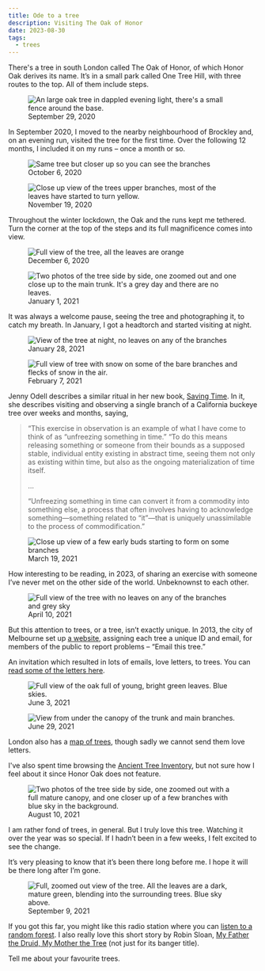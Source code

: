 ```yaml
---
title: Ode to a tree
description: Visiting The Oak of Honor  
date: 2023-08-30
tags:
  - trees
---
```


There's a tree in south London called The Oak of Honor, of which Honor Oak derives its name. It’s in a small park called One Tree Hill, with three routes to the top. All of them include steps. 

<figure>
  <img src="https://d2w9rnfcy7mm78.cloudfront.net/23390285/original_4a0bdb3b2bf01cbf1c9ca36ab288daa9.jpg?1693414797?bc=0" alt="An large oak tree in dappled evening light, there's a small fence around the base.">
  <figcaption class="small-text">September 29, 2020</figcaption>
</figure>

In September 2020, I moved to the nearby neighbourhood of Brockley and, on an evening run, visited the tree for the first time. Over the following 12 months, I included it on my runs – once a month or so. 

<figure>
  <img src="https://d2w9rnfcy7mm78.cloudfront.net/23390642/original_bbcdf3fedbc22e7d389308a5c19747eb.jpg?1693416024?bc=0" alt="Same tree but closer up so you can see the branches">
  <figcaption class="small-text">October 6, 2020</figcaption>
</figure>

<figure>
  <img src="https://d2w9rnfcy7mm78.cloudfront.net/23390442/original_48f9033016457b549271d880b25e5c18.jpg?1693415426?bc=0" alt="Close up view of the trees upper branches, most of the leaves have started to turn yellow.">
  <figcaption class="small-text">November 19, 2020</figcaption>
</figure>

Throughout the winter lockdown, the Oak and the runs kept me tethered. Turn the corner at the top of the steps and its full magnificence comes into view. 

<figure>
  <img src="https://d2w9rnfcy7mm78.cloudfront.net/23390292/original_b98d10ca8763ff5953a0924429685561.jpg?1693414827?bc=0" alt="Full view of the tree, all the leaves are orange">
  <figcaption class="small-text">December 6, 2020</figcaption>
</figure>

<figure>
  <img src="https://d2w9rnfcy7mm78.cloudfront.net/23390619/original_23231bddc600430daeade10aa42ec7d3.jpg?1693415942?bc=0" alt="Two photos of the tree side by side, one zoomed out and one close up to the main trunk. It's a grey day and there are no leaves.">
  <figcaption class="small-text">January 1, 2021</figcaption>
</figure>

It was always a welcome pause, seeing the tree and photographing it, to catch my breath. In January, I got a headtorch and started visiting at night. 

<figure>
  <img src="https://d2w9rnfcy7mm78.cloudfront.net/23390286/original_ce6472671cb9cd2fc80d0f7829d66a14.jpg?1693414810?bc=0" alt="View of the tree at night, no leaves on any of the branches">
  <figcaption class="small-text">January 28, 2021</figcaption>

</figure>
<figure>
  <img src="https://d2w9rnfcy7mm78.cloudfront.net/23390288/original_33b192a3f621d579a3ef7faf0dbe2203.jpg?1693414819?bc=0" alt="Full view of tree with snow on some of the bare branches and flecks of snow in the air.">
  <figcaption class="small-text">February 7, 2021</figcaption>
</figure>

Jenny Odell describes a similar ritual in her new book, [Saving Time](https://www.penguinrandomhouse.com/books/672377/saving-time-by-jenny-odell/). In it, she describes visiting and observing a single branch of a California buckeye tree over weeks and months, saying, 

> “This exercise in observation is an example of what I have come to think of as “unfreezing something in time.” “To do this means releasing something or someone from their bounds as a supposed stable, individual entity existing in abstract time, seeing them not only as existing within time, but also as the ongoing materialization of time itself. 
>
> ... 
>
> “Unfreezing something in time can convert it from a commodity into something else, a process that often involves having to acknowledge something—something related to “it”—that is uniquely unassimilable to the process of commodification.”

<figure>
  <img src="https://d2w9rnfcy7mm78.cloudfront.net/23390697/original_b1870b006938f3a50cc45c211c508aa4.jpg?1693416188?bc=0" alt="Close up view of a few early buds starting to form on some branches">
  <figcaption class="small-text">March 19, 2021</figcaption>
</figure>

How interesting to be reading, in 2023, of sharing an exercise with someone I’ve never met on the other side of the world. Unbeknownst to each other. 

<figure>
  <img src="https://d2w9rnfcy7mm78.cloudfront.net/23390296/original_4f73b4abbfd08404d0de4606e6dd4099.jpg?1693414846?bc=0" alt="Full view of the tree with no leaves on any of the branches and grey sky">
  <figcaption class="small-text">April 10, 2021</figcaption>
</figure>

But this attention to trees, or a tree, isn’t exactly unique. In 2013, the city of Melbourne set up [a website](http://melbourneurbanforestvisual.com.au/), assigning each tree a unique ID and email, for members of the public to report problems – “Email this tree.” 

An invitation which resulted in lots of emails, love letters, to trees. You can [read some of the letters here](https://www.theatlantic.com/technology/archive/2015/07/when-you-give-a-tree-an-email-address/398210/).

<figure>
  <img src="https://d2w9rnfcy7mm78.cloudfront.net/23390711/original_756e8b94436a8041a46374f86e68e0c6.jpg?1693416266?bc=0" alt="Full view of the oak full of young, bright green leaves. Blue skies.">
  <figcaption class="small-text">June 3, 2021</figcaption>
</figure>

<figure>
  <img src="https://d2w9rnfcy7mm78.cloudfront.net/23390729/original_67872087b1e535aeaffb0761af03c8d5.jpg?1693416336?bc=0" alt="View from under the canopy of the trunk and main branches.">
  <figcaption class="small-text">June 29, 2021</figcaption>
</figure>

London also has a [map of trees](https://apps.london.gov.uk/street-trees/), though sadly we cannot send them love letters. 

I've also spent time browsing the [Ancient Tree Inventory](https://ati.woodlandtrust.org.uk/), but not sure how I feel about it since Honor Oak does not feature.


<figure>
  <img src="https://d2w9rnfcy7mm78.cloudfront.net/23390792/original_cdeefd7d599d34a53b8df0443327d2de.jpg?1693416491?bc=0" alt="Two photos of the tree side by side, one zoomed out with a full mature canopy, and one closer up of a few branches with blue sky in the background.">
  <figcaption class="small-text">August 10, 2021</figcaption>
</figure>

I am rather fond of trees, in general. But I truly love this tree. Watching it over the year was so special. If I hadn’t been in a few weeks, I felt excited to see the change. 

It’s very pleasing to know that it’s been there long before me. I hope it will be there long after I’m gone.

<figure>
  <img src="https://d2w9rnfcy7mm78.cloudfront.net/23390289/original_1562e042382bdab7a5aecb36a41a00a9.jpg?1693414819?bc=0" alt="Full, zoomed out view of the tree. All the leaves are a dark, mature green, blending into the surrounding trees. Blue sky above.">
  <figcaption class="small-text">September 9, 2021</figcaption>
</figure>


If you got this far, you might like this radio station where you can [listen to a random forest](https://www.tree.fm/forest/24). I also really love this short story by Robin Sloan, [My Father the Druid, My Mother the Tree](https://www.robinsloan.com/stories/my-father-the-druid-my-mother-the-tree/) (not just for its banger title).

Tell me about your favourite trees. 
